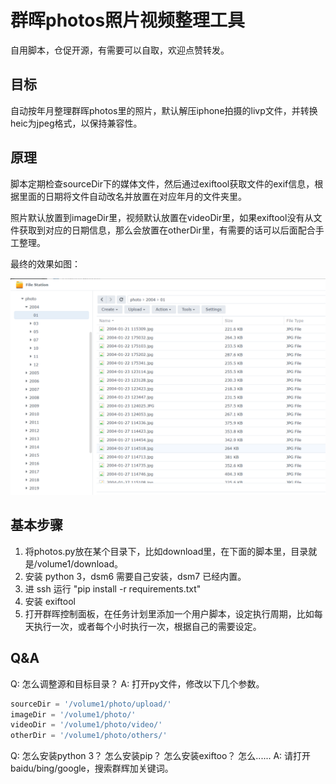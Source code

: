 # 群晖photos照片视频整理工具

自用脚本，仓促开源，有需要可以自取，欢迎点赞转发。

## 目标

自动按年月整理群晖photos里的照片，默认解压iphone拍摄的livp文件，并转换heic为jpeg格式，以保持兼容性。

## 原理

脚本定期检查sourceDir下的媒体文件，然后通过exiftool获取文件的exif信息，根据里面的日期将文件自动改名并放置在对应年月的文件夹里。

照片默认放置到imageDir里，视频默认放置在videoDir里，如果exiftool没有从文件获取到对应的日期信息，那么会放置在otherDir里，有需要的话可以后面配合手工整理。

最终的效果如图：

![image](photos.png)

## 基本步骤

1. 将photos.py放在某个目录下，比如download里，在下面的脚本里，目录就是/volume1/download。
2. 安装 python 3，dsm6 需要自己安装，dsm7 已经内置。
3. 进 ssh 运行 "pip install -r requirements.txt"
4. 安装 exiftool
5. 打开群晖控制面板，在任务计划里添加一个用户脚本，设定执行周期，比如每天执行一次，或者每个小时执行一次，根据自己的需要设定。

## Q&A

Q:
怎么调整源和目标目录？
A:
打开py文件，修改以下几个参数。

```python
sourceDir = '/volume1/photo/upload/'
imageDir = '/volume1/photo/'
videoDir = '/volume1/photo/video/'
otherDir = '/volume1/photo/others/'
```

Q:
怎么安装python 3？
怎么安装pip？
怎么安装exiftoo？
怎么......
A:
请打开baidu/bing/google，搜索群辉加关键词。
